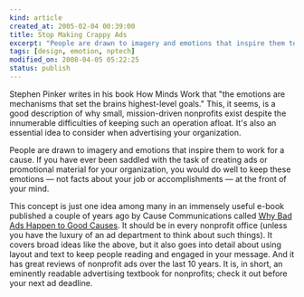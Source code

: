 ```yaml
--- 
kind: article
created_at: 2005-02-04 00:39:00
title: Stop Making Crappy Ads
excerpt: "People are drawn to imagery and emotions that inspire them to work for a cause."
tags: [design, emotion, nptech]
modified_on: 2008-04-05 05:22:25
status: publish
---
```


Stephen Pinker writes in his book How Minds Work that "the emotions are mechanisms that set the brains highest-level goals." This, it seems, is a good description of why small, mission-driven nonprofits exist despite the innumerable difficulties of keeping such an operation afloat. It's also an essential idea to consider when advertising your organization.

People are drawn to imagery and emotions that inspire them to work for a cause. If you have ever been saddled with the task of creating ads or promotional material for your organization, you would do well to keep these emotions &mdash; not facts about your job or accomplishments &mdash; at the front of your mind.

This concept is just one idea among many in an immensely useful e-book published a couple of years ago by Cause Communications called <a href="http://www.agoodmanonline.com/pdf/bad_ads_low_res/BadAdsLo.pdf">Why Bad Ads Happen to Good Causes</a>. It should be in every nonprofit office (unless you have the luxury of an ad department to think about such things). It covers broad ideas like the above, but it also goes into detail about using layout and text to keep people reading and engaged in your message. And it has great reviews of nonprofit ads over the last 10 years. It is, in short, an eminently readable advertising textbook for nonprofits; check it out before your next ad deadline.
